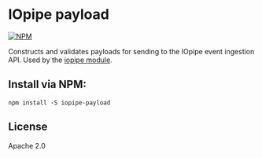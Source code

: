 # IOpipe payload

[![NPM](https://nodei.co/npm/iopipe-payload.png)](https://npmjs.org/package/iopipe-payload)

Constructs and validates payloads for sending to the IOpipe event
ingestion API. Used by the [iopipe module](https://github.com/iopipe/iopipe).

## Install via NPM:

```
npm install -S iopipe-payload
```

## License

Apache 2.0
